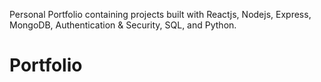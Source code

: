Personal Portfolio containing projects built with Reactjs, Nodejs, Express, MongoDB, Authentication & Security, SQL, and Python. 
# Portfolio
